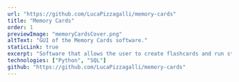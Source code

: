 ```yaml
---
url: "https://github.com/LucaPizzagalli/memory-cards"
title: "Memory Cards"
order: 1
previewImage: "memoryCardsCover.png"
altText: "GUI of the Memory Cards software."
staticLink: true
excerpt: "Software that allows the user to create flashcards and run study sessions. It interfaces with the text editor/ pdf reader / browser/ etc. for showing the cards and the answers. It keeps track of the progress."
technologies: ["Python", "SQL"]
github: "https://github.com/LucaPizzagalli/memory-cards"
---
```

